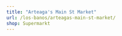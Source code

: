 ```yaml
---
title: "Arteaga's Main St Market"
url: /los-banos/arteagas-main-st-market/
shop: Supermarkt
---
```

